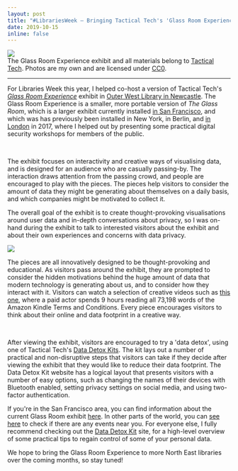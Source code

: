 ```yaml
---
layout: post
title: "#LibrariesWeek — Bringing Tactical Tech's 'Glass Room Experience' to Newcastle"
date: 2019-10-15
inline: false
---
```

<div class="img_row">
  <img class="col three" src="{{ site.baseurl }}/assets/img/glassroom-header.jpg">
</div>
<div class="col three caption">The Glass Room Experience exhibit and all materials belong to <a href="https://tacticaltech.org">Tactical Tech</a>. Photos are my own and are licensed under <a href="https://creativecommons.org/publicdomain/zero/1.0/">CC0</a>.</div>

***
For Libraries Week this year, I helped co-host a version of Tactical Tech's <a href="https://theglassroom.org">_Glass Room Experience_</a> exhibit in <a href="https://web.archive.org/web/20191016111727/http://theglassroom.org/event/outerwest">Outer West Library in Newcastle</a>. The Glass Room Experience is a smaller, more portable version of _The Glass Room_, which is a larger exhibit currently installed <a href="https://theglassroom.org/san-francisco">in San Francisco</a>, and which was has previously been installed in New York, in Berlin, and <a href="https://theglassroom.org/glassroomlondon">in London</a> in 2017, where I helped out by presenting some practical digital security workshops for members of the public.

<div class="img_row">
    <img class="col one left" src="{{ site.baseurl }}/assets/img/glassroom-sq-1.jpg" alt="" title="example image"/>
    <img class="col one left" src="{{ site.baseurl }}/assets/img/glassroom-sq-2.jpg" alt="" title="example image"/>
    <img class="col one left" src="{{ site.baseurl }}/assets/img/glassroom-sq-3.jpg" alt="" title="example image"/>
</div>

The exhibit focuses on interactivity and creative ways of visualising data, and is designed for an audience who are casually passing-by. The interaction draws attention from the passing crowd, and people are encouraged to play with the pieces. The pieces help visitors to consider the amount of data they might be generating about themselves on a daily basis, and which companies might be motivated to collect it.

The overall goal of the exhibit is to create thought-provoking visualisations around user data and in-depth conversations about privacy, so I was on-hand during the exhibit to talk to interested visitors about the exhibit and about their own experiences and concerns with data privacy.

<div class="img">
    <img class="col three" src="{{ site.baseurl }}/assets/img/glassroom-wide.jpg">
</div>

The pieces are all innovatively designed to be thought-provoking and educational. As visitors pass around the exhibit, they are prompted to consider the hidden motivations behind the huge amount of data that modern technology is generating about us, and to consider how they interact with it. Visitors can watch a selection of creative videos such as <a href="https://www.youtube.com/watch?v=sxygkyskucA">this one</a>, where a paid actor spends 9 hours reading all 73,198 words of the Amazon Kindle Terms and Conditions. Every piece encourages visitors to think about their online and data footprint in a creative way.

<div class="img_row">
    <img class="col two left" src="{{ site.baseurl }}/assets/img/glassroom-dbl-1.jpg" alt="" title="example image"/>
    <img class="col one left" src="{{ site.baseurl }}/assets/img/glassroom-dbl-2.jpg" alt="" title="example image"/>
</div>

After viewing the exhibit, visitors are encouraged to try a 'data detox', using one of Tactical Tech's <a href="https://datadetoxkit.org">Data Detox Kits</a>. The kit lays out a number of practical and non-disruptive steps that visitors can take if they decide after viewing the exhibit that they would like to reduce their data footprint. The Data Detox Kit website has a logical layout that presents visitors with a number of easy options, such as changing the names of their devices with Bluetooth enabled, setting privacy settings on social media, and using two-factor authentication.

If you're in the San Francisco area, you can find information about the current Glass Room exhibit <a href="https://theglassroom.org/san-francisco">here</a>. In other parts of the world, you can <a href="https://theglassroom.org/events">see here</a> to check if there are any events near you. For everyone else, I fully recommend checking out the <a href="https://datadetoxkit.org">Data Detox Kit</a> site, for a high-level overview of some practical tips to regain control of some of your personal data.

We hope to bring the Glass Room Experience to more North East libraries over the coming months, so stay tuned!
